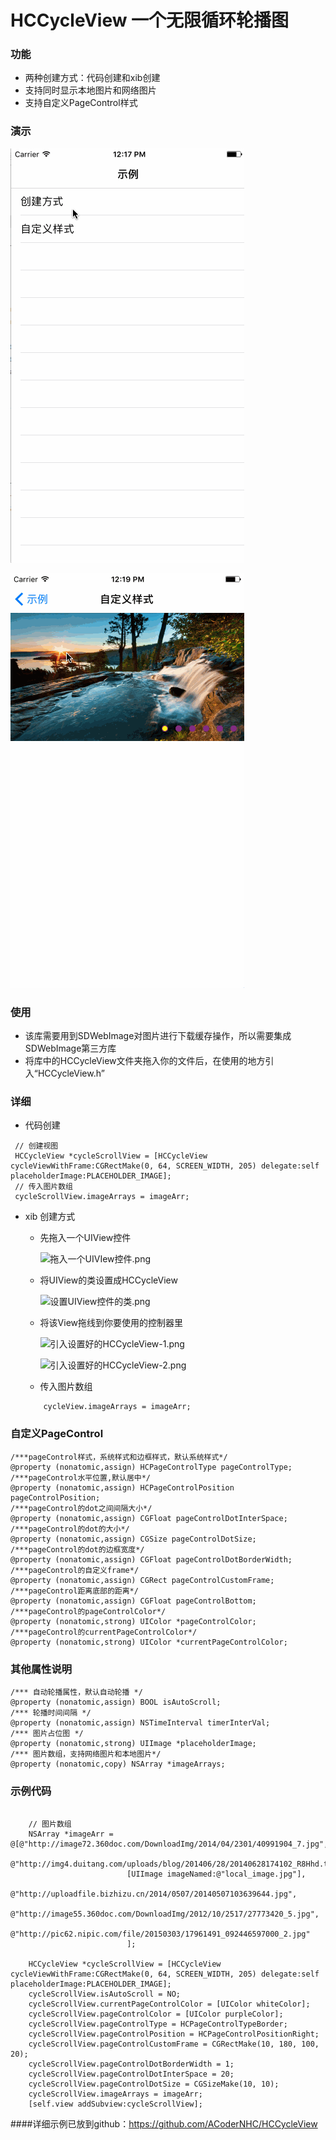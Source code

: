 # HCCycleView 一个无限循环轮播图
### 功能
- 两种创建方式：代码创建和xib创建
- 支持同时显示本地图片和网络图片
- 支持自定义PageControl样式

### 演示

![创建方式演示](https://github.com/ACoderNHC/HCCycleView/blob/master/HCCycleViewDemo/创建方式.gif)

![自定义样式演示](https://github.com/ACoderNHC/HCCycleView/blob/master/HCCycleViewDemo/自定义样式.gif)

### 使用
- 该库需要用到SDWebImage对图片进行下载缓存操作，所以需要集成SDWebImage第三方库
- 将库中的HCCycleView文件夹拖入你的文件后，在使用的地方引入“HCCycleView.h”

### 详细
- 代码创建

```objc
 // 创建视图
 HCCycleView *cycleScrollView = [HCCycleView cycleViewWithFrame:CGRectMake(0, 64, SCREEN_WIDTH, 205) delegate:self placeholderImage:PLACEHOLDER_IMAGE];
 // 传入图片数组
 cycleScrollView.imageArrays = imageArr;
```

- xib 创建方式
  
  - 先拖入一个UIView控件

       ![拖入一个UIVIew控件.png](http://upload-images.jianshu.io/upload_images/641084-8a4389ae3f8e1b89.png?imageMogr2/auto-orient/strip%7CimageView2/2/w/1240)

  - 将UIView的类设置成HCCycleView
      
      ![设置UIView控件的类.png](http://upload-images.jianshu.io/upload_images/641084-2d2df7b943550903.png?imageMogr2/auto-orient/strip%7CimageView2/2/w/1240)

  - 将该View拖线到你要使用的控制器里

      ![引入设置好的HCCycleView-1.png](http://upload-images.jianshu.io/upload_images/641084-2604fa37de8b2f1d.png?imageMogr2/auto-orient/strip%7CimageView2/2/w/1240)

      ![引入设置好的HCCycleView-2.png](http://upload-images.jianshu.io/upload_images/641084-2df4a54e15d683b4.png?imageMogr2/auto-orient/strip%7CimageView2/2/w/1240)

  -  传入图片数组
	```objc
 		cycleView.imageArrays = imageArr;
	```


### 自定义PageControl

```objc
/***pageControl样式，系统样式和边框样式，默认系统样式*/
@property (nonatomic,assign) HCPageControlType pageControlType;
/***pageControl水平位置,默认居中*/
@property (nonatomic,assign) HCPageControlPosition pageControlPosition;
/***pageControl的dot之间间隔大小*/
@property (nonatomic,assign) CGFloat pageControlDotInterSpace;
/***pageControl的dot的大小*/
@property (nonatomic,assign) CGSize pageControlDotSize;
/***pageControl的dot的边框宽度*/
@property (nonatomic,assign) CGFloat pageControlDotBorderWidth;
/***pageControl的自定义frame*/
@property (nonatomic,assign) CGRect pageControlCustomFrame;
/***pageControl距离底部的距离*/
@property (nonatomic,assign) CGFloat pageControlBottom;
/***pageControl的pageControlColor*/
@property (nonatomic,strong) UIColor *pageControlColor;
/***pageControl的currentPageControlColor*/
@property (nonatomic,strong) UIColor *currentPageControlColor; 
```
### 其他属性说明
```objc
/*** 自动轮播属性，默认自动轮播 */
@property (nonatomic,assign) BOOL isAutoScroll;
/*** 轮播时间间隔 */
@property (nonatomic,assign) NSTimeInterval timerInterVal;
/*** 图片占位图 */
@property (nonatomic,strong) UIImage *placeholderImage;
/*** 图片数组，支持网络图片和本地图片*/
@property (nonatomic,copy) NSArray *imageArrays;
```
### 示例代码
```objc

    // 图片数组
    NSArray *imageArr = @[@"http://image72.360doc.com/DownloadImg/2014/04/2301/40991904_7.jpg",
                          @"http://img4.duitang.com/uploads/blog/201406/28/20140628174102_R8Hhd.thumb.700_0.jpeg",
                          [UIImage imageNamed:@"local_image.jpg"],
                          @"http://uploadfile.bizhizu.cn/2014/0507/20140507103639644.jpg",
                          @"http://image55.360doc.com/DownloadImg/2012/10/2517/27773420_5.jpg",
                          @"http://pic62.nipic.com/file/20150303/17961491_092446597000_2.jpg"
                          ];
    
    HCCycleView *cycleScrollView = [HCCycleView cycleViewWithFrame:CGRectMake(0, 64, SCREEN_WIDTH, 205) delegate:self placeholderImage:PLACEHOLDER_IMAGE];
    cycleScrollView.isAutoScroll = NO;
    cycleScrollView.currentPageControlColor = [UIColor whiteColor];
    cycleScrollView.pageControlColor = [UIColor purpleColor];
    cycleScrollView.pageControlType = HCPageControlTypeBorder;
    cycleScrollView.pageControlPosition = HCPageControlPositionRight;
    cycleScrollView.pageControlCustomFrame = CGRectMake(10, 180, 100, 20);
    cycleScrollView.pageControlDotBorderWidth = 1;
    cycleScrollView.pageControlDotInterSpace = 20;
    cycleScrollView.pageControlDotSize = CGSizeMake(10, 10);
    cycleScrollView.imageArrays = imageArr;
    [self.view addSubview:cycleScrollView];
```

####详细示例已放到github：https://github.com/ACoderNHC/HCCycleView


